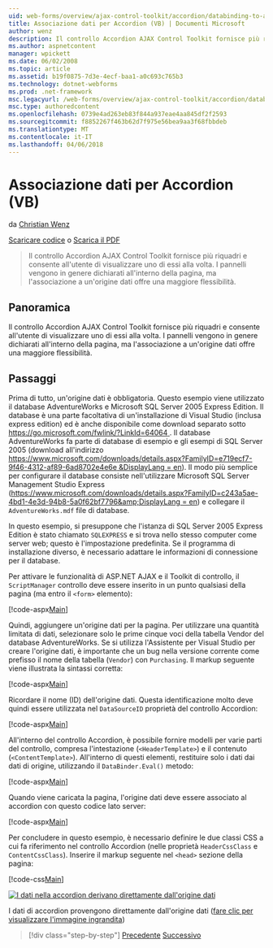 ```yaml
---
uid: web-forms/overview/ajax-control-toolkit/accordion/databinding-to-an-accordion-vb
title: Associazione dati per Accordion (VB) | Documenti Microsoft
author: wenz
description: Il controllo Accordion AJAX Control Toolkit fornisce più riquadri e consente all'utente di visualizzare uno di essi alla volta. I pannelli vengono in genere dichiarati w...
ms.author: aspnetcontent
manager: wpickett
ms.date: 06/02/2008
ms.topic: article
ms.assetid: b19f0875-7d3e-4ecf-baa1-a0c693c765b3
ms.technology: dotnet-webforms
ms.prod: .net-framework
msc.legacyurl: /web-forms/overview/ajax-control-toolkit/accordion/databinding-to-an-accordion-vb
msc.type: authoredcontent
ms.openlocfilehash: 0739e4ad263eb83f844a937eae4aa845df2f2593
ms.sourcegitcommit: f8852267f463b62d7f975e56bea9aa3f68fbbdeb
ms.translationtype: MT
ms.contentlocale: it-IT
ms.lasthandoff: 04/06/2018
---
```

<a name="databinding-to-an-accordion-vb"></a>Associazione dati per Accordion (VB)
====================
da [Christian Wenz](https://github.com/wenz)

[Scaricare codice](http://download.microsoft.com/download/5/6/d/56d50cef-2011-4c8f-9891-7edc6dc57df9/Accordion1.vb.zip) o [Scarica il PDF](http://download.microsoft.com/download/6/7/1/6718d452-ff89-4d3f-a90e-c74ec2d636a3/accordion1VB.pdf)

> Il controllo Accordion AJAX Control Toolkit fornisce più riquadri e consente all'utente di visualizzare uno di essi alla volta. I pannelli vengono in genere dichiarati all'interno della pagina, ma l'associazione a un'origine dati offre una maggiore flessibilità.


## <a name="overview"></a>Panoramica

Il controllo Accordion AJAX Control Toolkit fornisce più riquadri e consente all'utente di visualizzare uno di essi alla volta. I pannelli vengono in genere dichiarati all'interno della pagina, ma l'associazione a un'origine dati offre una maggiore flessibilità.

## <a name="steps"></a>Passaggi

Prima di tutto, un'origine dati è obbligatoria. Questo esempio viene utilizzato il database AdventureWorks e Microsoft SQL Server 2005 Express Edition. Il database è una parte facoltativa di un'installazione di Visual Studio (inclusa express edition) ed è anche disponibile come download separato sotto [ https://go.microsoft.com/fwlink/?LinkId=64064 ](https://go.microsoft.com/fwlink/?LinkId=64064). Il database AdventureWorks fa parte di database di esempio e gli esempi di SQL Server 2005 (download all'indirizzo [ https://www.microsoft.com/downloads/details.aspx?FamilyID=e719ecf7-9f46-4312-af89-6ad8702e4e6e &amp;DisplayLang = en](https://www.microsoft.com/downloads/details.aspx?FamilyID=e719ecf7-9f46-4312-af89-6ad8702e4e6e&amp;DisplayLang=en)). Il modo più semplice per configurare il database consiste nell'utilizzare Microsoft SQL Server Management Studio Express ([https://www.microsoft.com/downloads/details.aspx?FamilyID=c243a5ae-4bd1-4e3d-94b8-5a0f62bf7796&amp;DisplayLang = en](https://www.microsoft.com/downloads/details.aspx?FamilyID=c243a5ae-4bd1-4e3d-94b8-5a0f62bf7796&amp;DisplayLang=en)) e collegare il `AdventureWorks.mdf` file di database.

In questo esempio, si presuppone che l'istanza di SQL Server 2005 Express Edition è stato chiamato `SQLEXPRESS` e si trova nello stesso computer come server web; questo è l'impostazione predefinita. Se il programma di installazione diverso, è necessario adattare le informazioni di connessione per il database.

Per attivare le funzionalità di ASP.NET AJAX e il Toolkit di controllo, il `ScriptManager` controllo deve essere inserito in un punto qualsiasi della pagina (ma entro il `<form>` elemento):

[!code-aspx[Main](databinding-to-an-accordion-vb/samples/sample1.aspx)]

Quindi, aggiungere un'origine dati per la pagina. Per utilizzare una quantità limitata di dati, selezionare solo le prime cinque voci della tabella Vendor del database AdventureWorks. Se si utilizza l'Assistente per Visual Studio per creare l'origine dati, è importante che un bug nella versione corrente come prefisso il nome della tabella (`Vendor`) con `Purchasing`. Il markup seguente viene illustrata la sintassi corretta:

[!code-aspx[Main](databinding-to-an-accordion-vb/samples/sample2.aspx)]

Ricordare il nome (ID) dell'origine dati. Questa identificazione molto deve quindi essere utilizzata nel `DataSourceID` proprietà del controllo Accordion:

[!code-aspx[Main](databinding-to-an-accordion-vb/samples/sample3.aspx)]

All'interno del controllo Accordion, è possibile fornire modelli per varie parti del controllo, compresa l'intestazione (`<HeaderTemplate>`) e il contenuto (`<ContentTemplate>`). All'interno di questi elementi, restituire solo i dati dai dati di origine, utilizzando il `DataBinder.Eval()` metodo:

[!code-aspx[Main](databinding-to-an-accordion-vb/samples/sample4.aspx)]

Quando viene caricata la pagina, l'origine dati deve essere associato al accordion con questo codice lato server:

[!code-aspx[Main](databinding-to-an-accordion-vb/samples/sample5.aspx)]

Per concludere in questo esempio, è necessario definire le due classi CSS a cui fa riferimento nel controllo Accordion (nelle proprietà `HeaderCssClass` e `ContentCssClass`). Inserire il markup seguente nel `<head>` sezione della pagina:

[!code-css[Main](databinding-to-an-accordion-vb/samples/sample6.css)]


[![I dati nella accordion derivano direttamente dall'origine dati](databinding-to-an-accordion-vb/_static/image2.png)](databinding-to-an-accordion-vb/_static/image1.png)

I dati di accordion provengono direttamente dall'origine dati ([fare clic per visualizzare l'immagine ingrandita](databinding-to-an-accordion-vb/_static/image3.png))

> [!div class="step-by-step"]
> [Precedente](dynamically-adding-an-accordion-pane-cs.md)
> [Successivo](dynamically-adding-an-accordion-pane-vb.md)
